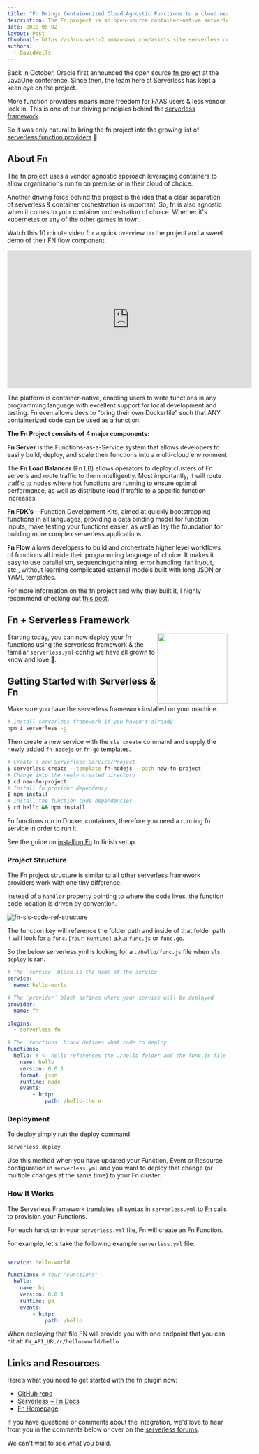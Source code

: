 ```yaml
---
title: "Fn Brings Containerized Cloud Agnostic Functions to a cloud near you"
description: The Fn project is an open-source container-native serverless platform that you can run anywhere -- any cloud or on-premise
date: 2018-05-02
layout: Post
thumbnail: https://s3-us-west-2.amazonaws.com/assets.site.serverless.com/blog/fn-thumb.jpg
authors:
  - DavidWells
---
```


Back in October, Oracle first announced the open source [fn project](http://fnproject.io/) at the JavaOne conference. Since then, the team here at Serverless has kept a keen eye on the project.

More function providers means more freedom for FAAS users & less vendor lock in. This is one of our driving principles behind the [serverless framework](https://serverless.com/framework/docs/).

So it was only natural to bring the fn project into the growing list of [serverless function providers](https://serverless.com/framework/docs/providers/) 🎉.

## About Fn

The fn project uses a vendor agnostic approach leveraging containers to allow organizations run fn on premise or in their cloud of choice.

Another driving force behind the project is the idea that a clear separation of serverless & container orchestration is important. So, fn is also agnostic when it comes to your container orchestration of choice. Whether it's kubernetes or any of the other games in town.

Watch this 10 minute video for a quick overview on the project and a sweet demo of their FN flow component.

<iframe width="560" height="315" src="https://www.youtube.com/embed/7bUnlTK_WTo?start=125" frameborder="0" allow="autoplay; encrypted-media" allowfullscreen></iframe>

The platform is container-native, enabling users to write functions in any programming language with excellent support for local development and testing. Fn even allows devs to “bring their own Dockerfile” such that ANY containerized code can be used as a function.

**The Fn Project consists of 4 major components:**

**Fn Server** is the Functions-as-a-Service system that allows developers to easily build, deploy, and scale their functions into a multi-cloud environment

The **Fn Load Balancer** (Fn LB) allows operators to deploy clusters of Fn servers and route traffic to them intelligently. Most importantly, it will route traffic to nodes where hot functions are running to ensure optimal performance, as well as distribute load if traffic to a specific function increases.

**Fn FDK’s** — Function Development Kits, aimed at quickly bootstrapping functions in all languages, providing a data binding model for function inputs, make testing your functions easier, as well as lay the foundation for building more complex serverless applications.

**Fn Flow** allows developers to build and orchestrate higher level workflows of functions all inside their programming language of choice. It makes it easy to use parallelism, sequencing/chaining, error handling, fan in/out, etc., without learning complicated external models built with long JSON or YAML templates.

For more information on the fn project and why they built it, I highly recommend checking out [this post](https://medium.com/fnproject/8-reasons-why-we-built-the-fn-project-bcfe45c5ae63).

## Fn + Serverless Framework

<img align="right" width="160" height="160" src="https://s3-us-west-2.amazonaws.com/assets.site.serverless.com/blog/fn-thumb.jpg">

Starting today, you can now deploy your fn functions using the serverless framework & the familiar `serverless.yml` config we have all grown to know and love 🎉.

## Getting Started with Serverless & Fn

Make sure you have the serverless framework installed on your machine.

```bash
# Install serverless framework if you haven't already
npm i serverless -g
```

Then create a new service with the `sls create` command and supply the newly added `fn-nodejs` or `fn-go` templates.

```bash
# Create a new Serverless Service/Project
$ serverless create --template fn-nodejs --path new-fn-project
# Change into the newly created directory
$ cd new-fn-project
# Install fn provider dependency
$ npm install
# Install the function code dependencies
$ cd hello && npm install
```

Fn functions run in Docker containers, therefore you need a running fn service in order to run it.

See the guide on [installing Fn](https://serverless.com/framework/docs/providers/fn/guide/installation/) to finish setup.

### Project Structure

The Fn project structure is similar to all other serverless framework providers work with one tiny difference.

Instead of a `handler` property pointing to where the code lives, the function code location is driven by convention.

![fn-sls-code-ref-structure](https://user-images.githubusercontent.com/532272/39499387-620821c6-4d62-11e8-9be3-e09a2e9a61e9.jpg)

The function key will reference the folder path and inside of that folder path it will look for a `func.[Your Runtime]` a.k.a `func.js` or `func.go`.

So the below serverless.yml is looking for a `./hello/func.js` file when `sls deploy` is ran.

```yml
# The `service` block is the name of the service
service:
  name: hello-world

# The `provider` block defines where your service will be deployed
provider:
  name: fn

plugins:
  - serverless-fn

# The `functions` block defines what code to deploy
functions:
  hello: # <- hello references the ./hello folder and the func.js file inside
    name: hello
    version: 0.0.1
    format: json
    runtime: node
    events:
        - http:
            path: /hello-there
```

### Deployment

To deploy simply run the deploy command

```bash
serverless deploy
```

Use this method when you have updated your Function, Event or Resource configuration in `serverless.yml` and you want to deploy that change (or multiple changes at the same time) to your Fn cluster.

### How It Works

The Serverless Framework translates all syntax in `serverless.yml` to [Fn](https://github.com/fnproject/fn) calls to provision your Functions.

For each function in your `serverless.yml` file, Fn will create an Fn Function.

For example, let's take the following example `serverless.yml` file:

```yaml

service: hello-world

functions: # Your "Functions"
  hello:
    name: hi
    version: 0.0.1
    runtime: go
    events:
        - http:
            path: /hello

```

When deploying that file FN will provide you with one endpoint that you can hit at: `FN_API_URL/r/hello-world/hello`

## Links and Resources

Here’s what you need to get started with the fn plugin now:

- [GitHub repo](https://github.com/fnproject/serverless-integration/)
- [Serverless + Fn Docs](https://serverless.com/framework/docs/providers/fn/)
- [Fn Homepage](http://fnproject.io/)

If you have questions or comments about the integration, we'd love to hear from you in the comments below or over on the [serverless forums](https://forum.serverless.com/).

We can't wait to see what you build.
